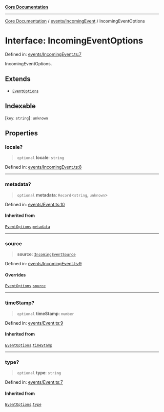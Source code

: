 [**Core Documentation**](../../../README.md)

***

[Core Documentation](../../../README.md) / [events/IncomingEvent](../README.md) / IncomingEventOptions

# Interface: IncomingEventOptions

Defined in: [events/IncomingEvent.ts:7](https://github.com/stonemjs/core/blob/b1f29857c7f1e529739f22d486494bed3b22d2c6/src/events/IncomingEvent.ts#L7)

IncomingEventOptions.

## Extends

- [`EventOptions`](../../Event/interfaces/EventOptions.md)

## Indexable

\[`key`: `string`\]: `unknown`

## Properties

### locale?

> `optional` **locale**: `string`

Defined in: [events/IncomingEvent.ts:8](https://github.com/stonemjs/core/blob/b1f29857c7f1e529739f22d486494bed3b22d2c6/src/events/IncomingEvent.ts#L8)

***

### metadata?

> `optional` **metadata**: `Record`\<`string`, `unknown`\>

Defined in: [events/Event.ts:10](https://github.com/stonemjs/core/blob/b1f29857c7f1e529739f22d486494bed3b22d2c6/src/events/Event.ts#L10)

#### Inherited from

[`EventOptions`](../../Event/interfaces/EventOptions.md).[`metadata`](../../Event/interfaces/EventOptions.md#metadata)

***

### source

> **source**: [`IncomingEventSource`](../../../declarations/interfaces/IncomingEventSource.md)

Defined in: [events/IncomingEvent.ts:9](https://github.com/stonemjs/core/blob/b1f29857c7f1e529739f22d486494bed3b22d2c6/src/events/IncomingEvent.ts#L9)

#### Overrides

[`EventOptions`](../../Event/interfaces/EventOptions.md).[`source`](../../Event/interfaces/EventOptions.md#source)

***

### timeStamp?

> `optional` **timeStamp**: `number`

Defined in: [events/Event.ts:9](https://github.com/stonemjs/core/blob/b1f29857c7f1e529739f22d486494bed3b22d2c6/src/events/Event.ts#L9)

#### Inherited from

[`EventOptions`](../../Event/interfaces/EventOptions.md).[`timeStamp`](../../Event/interfaces/EventOptions.md#timestamp)

***

### type?

> `optional` **type**: `string`

Defined in: [events/Event.ts:7](https://github.com/stonemjs/core/blob/b1f29857c7f1e529739f22d486494bed3b22d2c6/src/events/Event.ts#L7)

#### Inherited from

[`EventOptions`](../../Event/interfaces/EventOptions.md).[`type`](../../Event/interfaces/EventOptions.md#type)
